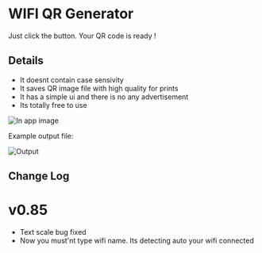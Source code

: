 
# WIFI QR Generator

Just click the button. Your QR code is ready !



## Details

- It doesnt contain case sensivity
- It saves QR image file with high quality for prints
- It has a simple ui and there is no any advertisement
- Its totally free to use




  
![In app image](https://i.ibb.co/pjTX9RW/o.png)

Example output file:

![Output](https://i.ibb.co/Y881PmK/potttt.png)

## Change Log

# v0.85
- Text scale bug fixed
- Now you must'nt type wifi name. Its detecting auto your wifi connected

  
